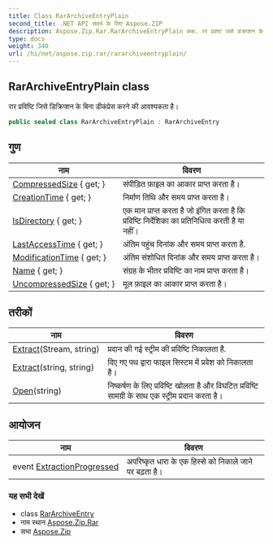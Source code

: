 ```yaml
---
title: Class RarArchiveEntryPlain
second_title: .NET API संदर्भ के लिए Aspose.ZIP
description: Aspose.Zip.Rar.RarArchiveEntryPlain कक्ष. रर प्रवष्ट जसे डक्रप्शन के बन डकंप्रेस करने क आवश्यकत है
type: docs
weight: 340
url: /hi/net/aspose.zip.rar/rararchiveentryplain/
---
```

## RarArchiveEntryPlain class

रार प्रविष्टि जिसे डिक्रिप्शन के बिना डीकंप्रेस करने की आवश्यकता है।

```csharp
public sealed class RarArchiveEntryPlain : RarArchiveEntry
```

## गुण

| नाम | विवरण |
| --- | --- |
| [CompressedSize](../../aspose.zip.rar/rararchiveentry/compressedsize/) { get; } | संपीड़ित फ़ाइल का आकार प्राप्त करता है। |
| [CreationTime](../../aspose.zip.rar/rararchiveentry/creationtime/) { get; } | निर्माण तिथि और समय प्राप्त करता है। |
| [IsDirectory](../../aspose.zip.rar/rararchiveentry/isdirectory/) { get; } | एक मान प्राप्त करता है जो इंगित करता है कि प्रविष्टि निर्देशिका का प्रतिनिधित्व करती है या नहीं। |
| [LastAccessTime](../../aspose.zip.rar/rararchiveentry/lastaccesstime/) { get; } | अंतिम पहुंच दिनांक और समय प्राप्त करता है. |
| [ModificationTime](../../aspose.zip.rar/rararchiveentry/modificationtime/) { get; } | अंतिम संशोधित दिनांक और समय प्राप्त करता है। |
| [Name](../../aspose.zip.rar/rararchiveentry/name/) { get; } | संग्रह के भीतर प्रविष्टि का नाम प्राप्त करता है। |
| [UncompressedSize](../../aspose.zip.rar/rararchiveentry/uncompressedsize/) { get; } | मूल फ़ाइल का आकार प्राप्त करता है। |

## तरीकों

| नाम | विवरण |
| --- | --- |
| [Extract](../../aspose.zip.rar/rararchiveentry/extract/)(Stream, string) | प्रदान की गई स्ट्रीम की प्रविष्टि निकालता है. |
| [Extract](../../aspose.zip.rar/rararchiveentry/extract/)(string, string) | दिए गए पथ द्वारा फाइल सिस्टम में प्रवेश को निकालता है। |
| [Open](../../aspose.zip.rar/rararchiveentry/open/)(string) | निष्कर्षण के लिए प्रविष्टि खोलता है और विघटित प्रविष्टि सामग्री के साथ एक स्ट्रीम प्रदान करता है। |

## आयोजन

| नाम | विवरण |
| --- | --- |
| event [ExtractionProgressed](../../aspose.zip.rar/rararchiveentry/extractionprogressed/) | अपरिष्कृत धारा के एक हिस्से को निकाले जाने पर बढ़ता है। |

### यह सभी देखें

* class [RarArchiveEntry](../rararchiveentry/)
* नाम स्थान [Aspose.Zip.Rar](../../aspose.zip.rar/)
* सभा [Aspose.Zip](../../)


